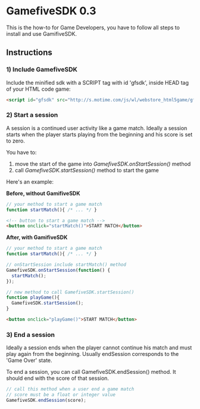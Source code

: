 <h1>GamefiveSDK 0.3</h1>
<p>This is the how-to for Game Developers, you have to follow all steps to install and use GamifiveSDK.</p>

<h2>Instructions</h2>

<h3>1) Include GamefiveSDK</h3>
Include the minified sdk with a SCRIPT tag with id 'gfsdk', inside HEAD tag of your HTML code game:

```html
<script id="gfsdk" src="http://s.motime.com/js/wl/webstore_html5game/gfsdk/dist/gfsdk-0.3.min.js"></script>	
```

<h3>2) Start a session</h3>
A session is a continued user activity like a game match. 
Ideally a session starts when the player starts playing from the beginning and his score is set to zero.

You have to:
<ol>
<li>move the start of the game into <i>GamefiveSDK.onStartSession()</i> method</li>
<li>call <i>GamefiveSDK.startSession()</i> method to start the game</li>
</ol>

Here's an example:

<b>Before, without GamifiveSDK</b>
```javascript
// your method to start a game match
function startMatch(){ /* ... */ }
```
```html
<!-- button to start a game match -->
<button onclick="startMatch()">START MATCH</button>
```

<b>After, with GamifiveSDK</b>
```javascript
// your method to start a game match
function startMatch(){ /* ... */ }

// onStartSession include startMatch() method
GamefiveSDK.onStartSession(function() {  
  startMatch();
});

// new method to call GamefiveSDK.startSession()
function playGame(){
  GamefiveSDK.startSession();
}
```
```html
<button onclick="playGame()">START MATCH</button>
```

<h3>3) End a session</h3>
Ideally a session ends when the player cannot continue his match and must play again from the beginning. 
Usually endSession corresponds to the 'Game Over' state. 

To end a session, you can call GamefiveSDK.endSession() method.
It should end with the score of that session.

```javascript
// call this method when a user end a game match
// score must be a float or integer value
GamefiveSDK.endSession(score);
```


<!--
GamefiveSDK 0.3 - HOW-TO for Game Developers 
===========

The GamefiveSDK for JavaScript consists of a single JS file to be included in a SCRIPT element in the HEAD tag of your game HTML. 

The script element must have an ID with value 'gfsdk'. There is no need to call any init function so strip away any GamefiveSDK.init() call you'll have an error otherwise.

<b>To properly use the SDK read the JSDOC Reference from [our CDN](http://s.motime.com/js/wl/webstore_html5game/gfsdk/manual/GamefiveSDK.html)</b>

The new interface is explained in detail inside the JSDOC Reference, any non-documented method is not meant to be used by the Game Developers for the moment.


### Use of the SDK in Production (will actually work only on Gamifive servers)
You just include the minified sdk inside a script tag with id 'gfsdk'
```html
<script id="gfsdk" src="http://s.motime.com/js/wl/webstore_html5game/gfsdk/dist/gfsdk-0.3.min.js"></script>	
```

### Debug the SDK inside your game in development environment
You need a web server to test the SDK inside your game, you can use any but here's some examples:
- [SimpleHTTPServer](http://www.pythonforbeginners.com/modules-in-python/how-to-use-simplehttpserver/)
- [Nginx](http://nginx.org/it/)
- [Apache HTTP Server](http://httpd.apache.org/)

In order to switch on the debug mode you have to add the parameter the 'debug=true' to the SDK URL.

You can also use the non-minified version of the SDK (just strip the '.min' from the SDK URL) if you need a better understanding of the code.
```html
<script id="gfsdk" src="http://s.motime.com/js/wl/webstore_html5game/gfsdk/dist/gfsdk-0.3.js?debug=true"></script>
```
While in DEBUG the SDK will search for some JSON files, those files are located in this repository inside the [demo](https://github.com/Bolza/GamifiveSDK/tree/master/demo) directory.

Here you can find a simple demo page and a folder [mock01](https://github.com/Bolza/GamifiveSDK/tree/master/demo/mock01) with JSON responses that you can eventually edit to simulate different situations.

The SDK will search for these files inside the root of your game, the same folder in which your index.html file is located and from which the SDK is requested. So you have to copy the 'mock01' folder inside your project root.

```
- Game_Root
-- mock01
-- index.html //file that includes the SDK
```
-->

